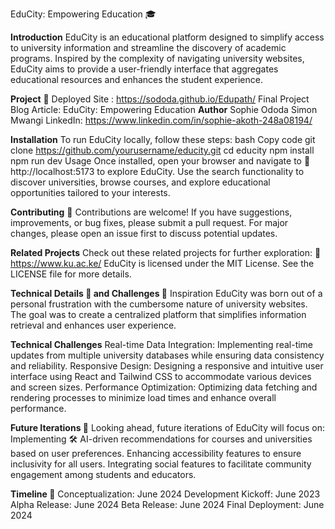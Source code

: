 EduCity: Empowering Education 🎓

**Introduction**
EduCity is an educational platform designed to simplify access to university information and streamline the discovery of academic programs. Inspired by the complexity of navigating university websites, EduCity aims to provide a user-friendly interface that aggregates educational resources and enhances the student experience.

**Project** 🔗 
Deployed Site : https://sododa.github.io/Edupath/
Final Project Blog Article: EduCity: Empowering Education
**Author**
Sophie Ododa
Simon Mwangi
LinkedIn: https://www.linkedin.com/in/sophie-akoth-248a08194/

**Installation**
To run EduCity locally, follow these steps:
bash
Copy code
git clone https://github.com/yourusername/educity.git
cd educity
npm install
npm run dev
Usage
Once installed, open your browser and navigate to 🔗 http://localhost:5173 to explore EduCity. Use the search functionality to discover universities, browse courses, and explore educational opportunities tailored to your interests.

**Contributing** 🤝
Contributions are welcome! If you have suggestions, improvements, or bug fixes, please submit a pull request. For major changes, please open an issue first to discuss potential updates.

**Related Projects**
Check out these related projects for further exploration:
🔗 https://www.ku.ac.ke/
EduCity is licensed under the MIT License. See the LICENSE file for more details.

**Technical Details 📝 and Challenges 🧩**
Inspiration
EduCity was born out of a personal frustration with the cumbersome nature of university websites. The goal was to create a centralized platform that simplifies information retrieval and enhances user experience.

**Technical Challenges**
Real-time Data Integration: Implementing real-time updates from multiple university databases while ensuring data consistency and reliability.
Responsive Design: Designing a responsive and intuitive user interface using React and Tailwind CSS to accommodate various devices and screen sizes.
Performance Optimization: Optimizing data fetching and rendering processes to minimize load times and enhance overall performance.

**Future Iterations 🚀**
Looking ahead, future iterations of EduCity will focus on:
Implementing 🛠️ AI-driven recommendations for courses and universities based on user preferences.
Enhancing accessibility features to ensure inclusivity for all users.
Integrating social features to facilitate community engagement among students and educators.

**Timeline 📅**
Conceptualization:  June 2024
Development Kickoff: June 2023
Alpha Release: June 2024
Beta Release: June 2024
Final Deployment: June 2024
